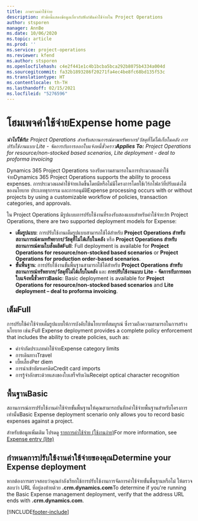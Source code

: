 ```yaml
---
title: ภาพรวมค่าใช้จ่าย
description: หัวข้อนี้แสดงข้อมูลเกี่ยวกับฟังก์ชันค่าใช้จ่ายใน Project Operations
author: stsporen
manager: AnnBe
ms.date: 10/06/2020
ms.topic: article
ms.prod: ''
ms.service: project-operations
ms.reviewer: kfend
ms.author: stsporen
ms.openlocfilehash: c4e2f441e1c4b1bcba5bca292b8075b4334a004d
ms.sourcegitcommit: fa32b1893286f20271fa4ec4be8fc68bd135f53c
ms.translationtype: HT
ms.contentlocale: th-TH
ms.lasthandoff: 02/15/2021
ms.locfileid: "5276596"
---
```

# <a name="expense-home-page"></a><span data-ttu-id="3401b-103">โฮมเพจค่าใช้จ่าย</span><span class="sxs-lookup"><span data-stu-id="3401b-103">Expense home page</span></span>

<span data-ttu-id="3401b-104">_**นำไปใช้กับ:** Project Operations สำหรับสถานการณ์ตามทรัพยากร/วัสดุที่ไม่ได้เก็บในคลัง การปรับใช้งานแบบ Lite - จัดการกับการออกใบแจ้งหนี้ชั่วคราว_</span><span class="sxs-lookup"><span data-stu-id="3401b-104">_**Applies To:** Project Operations for resource/non-stocked based scenarios, Lite deployment - deal to proforma invoicing_</span></span>


<span data-ttu-id="3401b-105">Dynamics 365 Project Operations รองรับความสามารถในการประมวลผลค่าใช้จ่าย</span><span class="sxs-lookup"><span data-stu-id="3401b-105">Dynamics 365 Project Operations supports the ability to process expenses.</span></span> <span data-ttu-id="3401b-106">การประมวลผลค่าใช้จ่ายเกิดขึ้นโดยมีหรือไม่มีโครงการโดยใช้เวิร์กโฟลว์ที่ปรับแต่งได้ของนโยบาย ประเภทธุรกรรม และการอนุมัติ</span><span class="sxs-lookup"><span data-stu-id="3401b-106">Expense processing occurs with or without projects by using a customizable workflow of policies, transaction categories, and approvals.</span></span>

<span data-ttu-id="3401b-107">ใน Project Operations มีรูปแบบการปรับใช้งานที่รองรับสองแบบสำหรับค่าใช้จ่าย:</span><span class="sxs-lookup"><span data-stu-id="3401b-107">In Project Operations, there are two supported deployment models for Expense:</span></span> 

- <span data-ttu-id="3401b-108">**เต็มรูปแบบ**: การปรับใช้งานเต็มรูปแบบสามารถใช้ได้สำหรับ **Project Operations สำหรับสถานการณ์ตามทรัพยากร/วัสดุที่ไม่ได้เก็บในคลัง** หรือ **Project Operations สำหรับสถานการณ์ตามใบสั่งผลิต**</span><span class="sxs-lookup"><span data-stu-id="3401b-108">**Full**: Full deployment is available for **Project Operations for resource/non-stocked based scenarios** or **Project Operations for production order-based scenarios**.</span></span>
- <span data-ttu-id="3401b-109">**ขั้นพื้นฐาน**: การปรับใช้งานขั้นพื้นฐานสามารถใช้ได้สำหรับ **Project Operations สำหรับสถานการณ์ทรัพยากร/วัสดุที่ไม่ได้เก็บในคลัง** และ **การปรับใช้งานแบบ Lite - จัดการกับการออกใบแจ้งหนี้ชั่วคราว**</span><span class="sxs-lookup"><span data-stu-id="3401b-109">**Basic**: Basic deployment is available for **Project Operations for resource/non-stocked based scenarios** and **Lite deployment – deal to proforma invoicing**.</span></span>

## <a name="full"></a><span data-ttu-id="3401b-110">เต็ม</span><span class="sxs-lookup"><span data-stu-id="3401b-110">Full</span></span> 
<span data-ttu-id="3401b-111">การปรับใช้ค่าใช้จ่ายเต็มรูปแบบให้การบังคับใช้นโยบายที่สมบูรณ์ ซึ่งรวมถึงความสามารถในการสร้างนโยบาย เช่น:</span><span class="sxs-lookup"><span data-stu-id="3401b-111">Full Expense deployment provides a complete policy enforcement that includes the ability to create policies, such as:</span></span>

  - <span data-ttu-id="3401b-112">ค่าจำกัดประเภทค่าใช้จ่าย</span><span class="sxs-lookup"><span data-stu-id="3401b-112">Expense category limits</span></span>
  - <span data-ttu-id="3401b-113">การเดินทาง</span><span class="sxs-lookup"><span data-stu-id="3401b-113">Travel</span></span>
  - <span data-ttu-id="3401b-114">เบี้ยเลี้ยง</span><span class="sxs-lookup"><span data-stu-id="3401b-114">Per diem</span></span>
  - <span data-ttu-id="3401b-115">การนำเข้าบัตรเครดิต</span><span class="sxs-lookup"><span data-stu-id="3401b-115">Credit card imports</span></span>
  - <span data-ttu-id="3401b-116">การรู้จำอักขระด้วยแสงของใบเสร็จรับเงิน</span><span class="sxs-lookup"><span data-stu-id="3401b-116">Receipt optical character recognition</span></span>

## <a name="basic"></a><span data-ttu-id="3401b-117">พื้นฐาน</span><span class="sxs-lookup"><span data-stu-id="3401b-117">Basic</span></span> 
<span data-ttu-id="3401b-118">สถานการณ์การปรับใช้งานค่าใช้จ่ายขั้นพื้นฐานให้คุณสามารถบันทึกค่าใช้จ่ายพื้นฐานสำหรับโครงการเท่านั้น</span><span class="sxs-lookup"><span data-stu-id="3401b-118">Basic Expense deployment scenario only allows you to record basic expenses against a project.</span></span> 

<span data-ttu-id="3401b-119">สำหรับข้อมูลเพิ่มเติม โปรดดู [รายการค่าใช้จ่าย (ใช้งานง่าย)](basic-expense.md)</span><span class="sxs-lookup"><span data-stu-id="3401b-119">For more information, see [Expense entry (lite)](basic-expense.md)</span></span>

## <a name="determine-your-expense-deployment"></a><span data-ttu-id="3401b-120">กำหนดการปรับใช้งานค่าใช้จ่ายของคุณ</span><span class="sxs-lookup"><span data-stu-id="3401b-120">Determine your Expense deployment</span></span>
<span data-ttu-id="3401b-121">หากต้องการตรวจสอบว่าคุณกำลังเรียกใช้การปรับใช้งานการจัดการค่าใช้จ่ายขั้นพื้นฐานหรือไม่ ให้ตรวจสอบว่า URL ที่อยู่ลงท้ายด้วย **.crm.dynamics.com**</span><span class="sxs-lookup"><span data-stu-id="3401b-121">To determine if you're running the Basic Expense management deployment, verify that the address URL ends with **.crm.dynamics.com**.</span></span> 


[!INCLUDE[footer-include](../includes/footer-banner.md)]